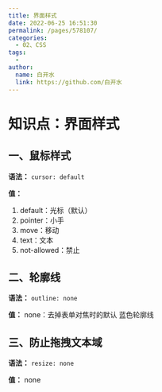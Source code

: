 ```yaml
---
title: 界面样式
date: 2022-06-25 16:51:30
permalink: /pages/578107/
categories:
  - 02、CSS
tags:
  - 
author: 
  name: 白开水
  link: https://github.com/白开水
---
```

# 知识点：界面样式

## 一、鼠标样式

**语法：** `cursor: default`

**值：**
1. default：光标（默认）
2. pointer：小手
3. move：移动
4. text：文本
5. not-allowed：禁止

## 二、轮廓线

**语法：** `outline: none`

**值：** none：去掉表单对焦时的默认 蓝色轮廓线

## 三、防止拖拽文本域

**语法：** `resize: none`

**值：** none